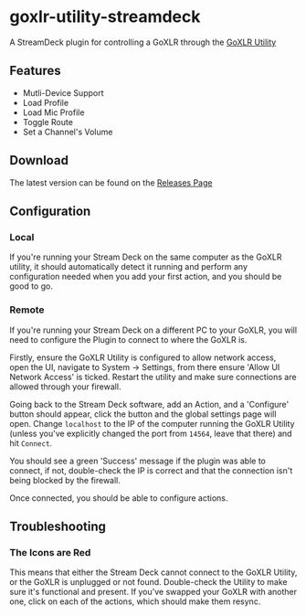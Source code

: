 # goxlr-utility-streamdeck
A StreamDeck plugin for controlling a GoXLR through the [GoXLR Utility](https://github.com/GoXLR-on-Linux/goxlr-utility/)

## Features
* Mutli-Device Support
* Load Profile
* Load Mic Profile
* Toggle Route
* Set a Channel's Volume

## Download
The latest version can be found on the [Releases Page](https://github.com/frostycoolslug/goxlr-utility-streamdeck/releases)

## Configuration

### Local
If you're running your Stream Deck on the same computer as the GoXLR utility, it should automatically detect it running
and perform any configuration needed when you add your first action, and you should be good to go.

### Remote
If you're running your Stream Deck on a different PC to your GoXLR, you will need to configure the Plugin to connect
to where the GoXLR is.

Firstly, ensure the GoXLR Utility is configured to allow network access, open the UI, navigate to System -> Settings,
from there ensure 'Allow UI Network Access' is ticked. Restart the utility and make sure connections are allowed through
your firewall.

Going back to the Stream Deck software, add an Action, and a 'Configure' button should appear, click the button and the
global settings page will open. Change `localhost` to the IP of the computer running the GoXLR Utility (unless you've 
explicitly changed the port from `14564`, leave that there) and hit `Connect`.

You should see a green 'Success' message if the plugin was able to connect, if not, double-check the IP is correct and
that the connection isn't being blocked by the firewall.

Once connected, you should be able to configure actions.

## Troubleshooting
### The Icons are Red
This means that either the Stream Deck cannot connect to the GoXLR Utility, or the GoXLR is unplugged or not found.
Double-check the Utility to make sure it's functional and present. If you've swapped your GoXLR with another one, click
on each of the actions, which should make them resync.
